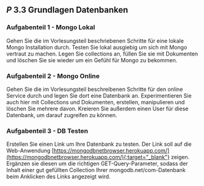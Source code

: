 ## _P_ **3.3** Grundlagen Datenbanken

### Aufgabenteil 1 - Mongo Lokal
Gehen Sie die im Vorlesungsteil beschriebenen Schritte für eine lokale Mongo Installation durch. Testen Sie lokal ausgiebig um sich mit Mongo vertraut zu machen. Legen Sie collections an, füllen Sie sie mit Dokumenten und löschen Sie sie wieder um ein Gefühl für Mongo zu bekommen.

### Aufgabenteil 2 - Mongo Online
Gehen Sie die im Vorlesungsteil beschreibenen Schritte für den online Service durch und legen Sie dort eine Datenbank an. Experimentieren Sie auch hier mit Collections und Dokumenten, erstellen, manipulieren und löschen Sie mehrere davon. Kreieren Sie außerdem einen User für diese Datenbank, um darauf zugreifen zu können.

### Aufgabenteil 3 - DB Testen
Erstellen Sie einen Link um Ihre Datenbank zu testen. Der Link soll auf die Web-Anwendung [https://mongodbnetbrowser.herokuapp.com/](https://mongodbnetbrowser.herokuapp.com/){:target="_blank"} zeigen. Ergänzen sie diesen um die richtigen GET-Query-Parameter, sodass der Inhalt einer gut gefüllten Collection Ihrer mongodb.net/com-Datenbank beim Anklicken des Links angezeigt wird.
